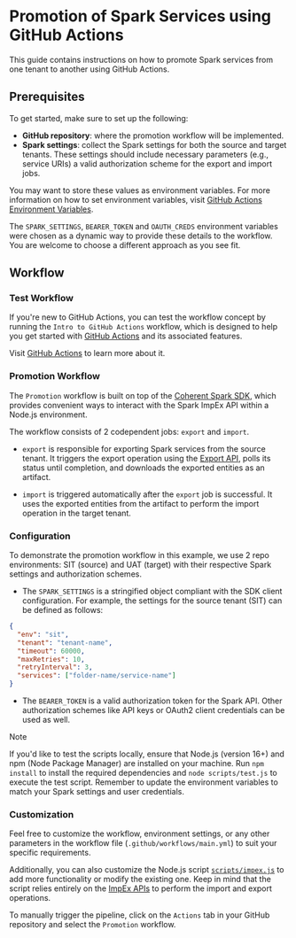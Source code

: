 # Promotion of Spark Services using GitHub Actions

This guide contains instructions on how to promote Spark services from one tenant
to another using GitHub Actions.

## Prerequisites

To get started, make sure to set up the following:

- **GitHub repository**: where the promotion workflow will be implemented.
- **Spark settings**: collect the Spark settings for both the source and target
  tenants. These settings should include necessary parameters (e.g., service URIs)
  a valid authorization scheme for the export and import jobs.

You may want to store these values as environment variables. For more information
on how to set environment variables, visit [GitHub Actions Environment Variables][gha-env-vars].

The `SPARK_SETTINGS`, `BEARER_TOKEN` and `OAUTH_CREDS` environment variables were chosen as a
dynamic way to provide these details to the workflow. You are welcome to choose a
different approach as you see fit.

## Workflow

### Test Workflow

If you're new to GitHub Actions, you can test the workflow concept by running the
`Intro to GitHub Actions` workflow, which is designed to help you get started with
[GitHub Actions][gha-quickstart] and its associated features.

Visit [GitHub Actions][gha-intro] to learn more about it.

### Promotion Workflow

The `Promotion` workflow is built on top of the [Coherent Spark SDK][ts-sdk], which
provides convenient ways to interact with the Spark ImpEx API within a Node.js environment.

The workflow consists of 2 codependent jobs: `export` and `import`.

- `export` is responsible for exporting Spark services from the source
  tenant. It triggers the export operation using the [Export API][export-api],
  polls its status until completion, and downloads the exported entities as an artifact.

- `import` is triggered automatically after the `export` job is successful.
  It uses the exported entities from the artifact to perform the import operation
  in the target tenant.

### Configuration

To demonstrate the promotion workflow in this example, we use 2 repo environments:
SIT (source) and UAT (target) with their respective Spark settings and authorization schemes.

- The `SPARK_SETTINGS` is a stringified object compliant with the SDK client configuration.
  For example, the settings for the source tenant (SIT) can be defined as follows:

```json
{
  "env": "sit",
  "tenant": "tenant-name",
  "timeout": 60000,
  "maxRetries": 10,
  "retryInterval": 3,
  "services": ["folder-name/service-name"]
}
```

- The `BEARER_TOKEN` is a valid authorization token for the Spark API. Other authorization
schemes like API keys or OAuth2 client credentials can be used as well.

> [!NOTE]
>
> If you'd like to test the scripts locally, ensure that Node.js (version 16+)
> and npm (Node Package Manager) are installed on your machine.
> Run `npm install` to install the required dependencies and `node scripts/test.js`
> to execute the test script. Remember to update the environment variables to match
> your Spark settings and user credentials.

### Customization

Feel free to customize the workflow, environment settings, or any other parameters
in the workflow file (`.github/workflows/main.yml`) to suit your specific requirements.

Additionally, you can also customize the Node.js script [`scripts/impex.js`](../scripts/impex.js)
to add more functionality or modify the existing one. Keep in mind that the script relies
entirely on the [ImpEx APIs][impex-apis] to perform the import and export operations.

To manually trigger the pipeline, click on the `Actions` tab in your GitHub repository
and select the `Promotion` workflow.

<!-- References -->

[gha-intro]: https://docs.github.com/en/actions/about-github-actions/understanding-github-actions
[gha-quickstart]: https://docs.github.com/en/actions/quickstart
[gha-env-vars]: https://docs.github.com/en/actions/learn-github-actions/variables
[impex-apis]: https://docs.coherent.global/api-details/impex-apis
[export-api]: https://docs.coherent.global/spark-apis/impex-apis/export
[ts-sdk]: https://www.npmjs.com/package/@cspark/sdk
